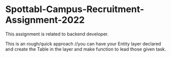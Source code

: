# Spottabl-Campus-Recruitment-Assignment-2022
This assignment is related to backend developer.

This is an rough/quick approach //you can have your Entity layer declared and create the Table in the layer and make function to lead those given task.

